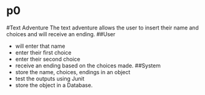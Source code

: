 # p0
#Text Adventure
The text adventure allows the user to insert their name and choices and will receive an ending.
##User 
- will enter that name
- enter their first choice
- enter their second choice
- receive an ending based on the choices made.
##System
- store the name, choices, endings in an object
- test the outputs using Junit
- store the object in a Database.
